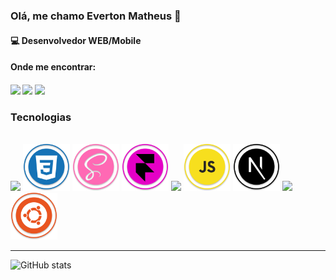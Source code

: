 ### Olá, me chamo Everton Matheus 👋

  <h4>💻 Desenvolvedor WEB/Mobile <h4/>
  <h4> Onde me encontrar: <h4/>
      <div> 
            <a href="https://instagram.com/evertonmdev" target="_blank"><img src="https://img.shields.io/badge/-Instagram-%23E4405F?style=for-the-badge&logo=instagram&logoColor=white" target="_blank"></a>
            <a href = "mailto:matheus.enterprise.3578@gmail.com"><img src="https://img.shields.io/badge/-Gmail-%23333?style=for-the-badge&logo=gmail&logoColor=white" target="_blank"></a>
            <a href="https://www.linkedin.com/in/evertonmdev" target="_blank"><img src="https://img.shields.io/badge/-LinkedIn-%230077B5?style=for-the-badge&logo=linkedin&logoColor=white" target="_blank"></a>   
      </div>


<h3> Tecnologias </h3>
<div style="display: inline_block"><br>
   <img width="75px" src="https://cdn.jsdelivr.net/gh/devicons/devicon/icons/html5/html5-original-wordmark.svg" />
   <img width="75px" src="https://github.com/Pedro-Murilo/icons-for-readme/blob/main/.github/css-icon.svg" alt="CSS Icon" />
   <img width="75px" src="https://github.com/Pedro-Murilo/icons-for-readme/blob/main/.github/sass-icon.svg" alt="SASS Icon" />
   <img width="75px" src="https://github.com/Pedro-Murilo/icons-for-readme/blob/main/.github/framer-motion-icon.svg" alt="Framer Motion Icon" />
   <img width="75px" src="https://cdn.jsdelivr.net/gh/devicons/devicon/icons/java/java-original-wordmark.svg" />
   <img width="75px" src="https://github.com/Pedro-Murilo/icons-for-readme/blob/main/.github/js-icon.svg" alt="Javascript Icon" />
   <img width="75px" src="https://github.com/Pedro-Murilo/icons-for-readme/blob/main/.github/nextjs-icon.svg" alt="NextJS Icon" /      
   <img width="75px" src="https://github.com/Pedro-Murilo/icons-for-readme/blob/main/.github/react-icon.svg" alt="ReactJS Icon" />
   <img width="75px" src="https://cdn.jsdelivr.net/gh/devicons/devicon/icons/tailwindcss/tailwindcss-original-wordmark.svg" />
   <img width="75px" src="https://github.com/Pedro-Murilo/icons-for-readme/blob/main/.github/ubuntu-icon.svg" alt="Ubuntu Icon" />
</div>
    
<hr>

 ![GitHub stats](https://github-readme-stats.vercel.app/api?username=evertonmdev\&rank_icon=github)
